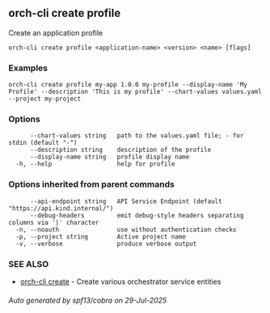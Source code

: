 ## orch-cli create profile

Create an application profile

```
orch-cli create profile <application-name> <version> <name> [flags]
```

### Examples

```
orch-cli create profile my-app 1.0.0 my-profile --display-name 'My Profile' --description 'This is my profile' --chart-values values.yaml --project my-project
```

### Options

```
      --chart-values string   path to the values.yaml file; - for stdin (default "-")
      --description string    description of the profile
      --display-name string   profile display name
  -h, --help                  help for profile
```

### Options inherited from parent commands

```
      --api-endpoint string   API Service Endpoint (default "https://api.kind.internal/")
      --debug-headers         emit debug-style headers separating columns via '|' character
  -n, --noauth                use without authentication checks
  -p, --project string        Active project name
  -v, --verbose               produce verbose output
```

### SEE ALSO

* [orch-cli create](orch-cli_create.md)	 - Create various orchestrator service entities

###### Auto generated by spf13/cobra on 29-Jul-2025
